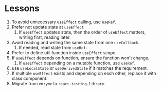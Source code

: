 # Lessons

1. To avoid unnecessary `useEffect` calling, use `useRef`.
2. Prefer not update state at `useEffect`
   1. If `useEffect` updates state, then the order of `useEffect` matters, writing first, reading later.
3. Avoid reading and writing the same state from one `useCallback`.
   1. If needed, read state from `useRef`.
4. Prefer to define util function inside `useEffect` scope.
5. If `useEffect` depends on function, ensure the function won't change.
   1. If `useEffect` depending on a mutable function, use `useRef`.
6. use `useLocalState` or `useDerivedState` if it matches the requirement.
7. If multiple `useEffect` exists and depending on each other, replace it with class component.
8. Migrate from `enzyme` to `react-testing-library`.
